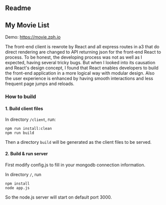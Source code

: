 Readme
---

## My Movie List

Demo: https://movie.zph.io

The front-end client is rewrote by React and all express routes in a3 that do direct rendering are changed to API returning json for the front-end React to process. To be honest, the developing process was not as well as I expected, having several tricky bugs. But when I looked into its causation and React's design concept, I found that React enables developers to build the front-end application in a more logical way with modular design. Also the user experience is enhanced by having smooth interactions and less frequent page jumps and reloads.

### How to build

#### 1. Build client files
In directory `/client`, run:
```
npm run install:clean
npm run build
```
Then a directory `build` will be generated as the client files to be served.

#### 2. Build & run server
First modify config.js to fill in your mongodb connection information.

In directory `/`, run
```
npm install
node app.js
```
So the node.js server will start on default port 3000.
